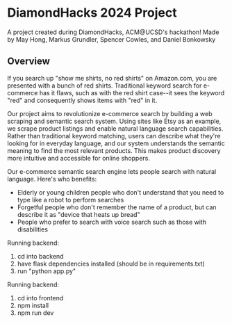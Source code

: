 # DiamondHacks 2024 Project

A project created during DiamondHacks, ACM@UCSD's hackathon! Made by May Hong, Markus Grundler, Spencer Cowles, and Daniel Bonkowsky

## Overview

If you search up "show me shirts, no red shirts" on Amazon.com, you are presented with a bunch of red shirts. Traditional keyword search for e-commerce has it flaws, such as with the red shirt case--it sees the keyword "red" and consequently shows items with "red" in it. 

Our project aims to revolutionize e-commerce search by building a web scraping and semantic search system. Using sites like Etsy as an example, we scrape product listings and enable natural language search capabilities. Rather than traditional keyword matching, users can describe what they're looking for in everyday language, and our system understands the semantic meaning to find the most relevant products. This makes product discovery more intuitive and accessible for online shoppers.

Our e-commerce semantic search engine lets people search with natural language. Here's who benefits:
- Elderly or young children people who don't understand that you need to type like a robot to perform searches
- Forgetful people who don't remember the name of a product, but can describe it as "device that heats up bread"
- People who prefer to search with voice search such as those with disabilities



Running backend: 
1. cd into backend
2. have flask dependencies installed (should be in requirements.txt)
3. run "python app.py"

Running backend:
1. cd into frontend
2. npm install
3. npm run dev
